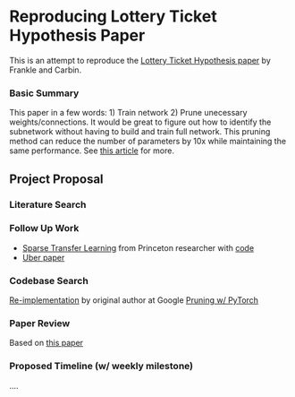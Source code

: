 # Reproducing Lottery Ticket Hypothesis Paper
This is an attempt to reproduce the [Lottery Ticket Hypothesis paper](https://arxiv.org/abs/1803.03635) by Frankle and Carbin. 


### Basic Summary 
This paper in a few words: 1) Train network 2) Prune unecessary weights/connections. It would be great to figure out how to identify the subnetwork without having to build and train full network. This pruning method can reduce the number of parameters by 10x while maintaining the same performance. See [this article](https://www.technologyreview.com/2019/05/10/135426/a-new-way-to-build-tiny-neural-networks-could-create-powerful-ai-on-your-phone/) for more. 

## Project Proposal

### Literature Search

### Follow Up Work
* [Sparse Transfer Learning](https://paperswithcode.com/paper/sparse-transfer-learning-via-winning-lottery) from Princeton researcher with [code](https://github.com/rahulsmehta/sparsity-experiments)
* [Uber paper](https://eng.uber.com/deconstructing-lottery-tickets/) 

### Codebase Search
[Re-implementation](https://github.com/google-research/lottery-ticket-hypothesis) by original author at Google
[Pruning w/ PyTorch](https://pytorch.org/tutorials/intermediate/pruning_tutorial.html)

### Paper Review
Based on [this paper](https://papers.nips.cc/paper/8787-a-step-toward-quantifying-independently-reproducible-machine-learning-research.pdf)

### Proposed Timeline (w/ weekly milestone)
....


